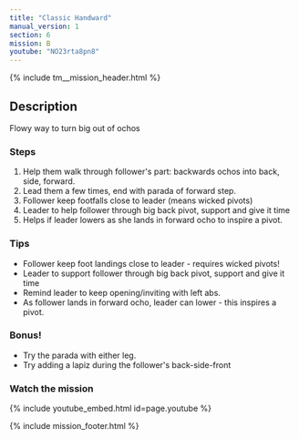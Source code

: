 ```yaml
---
title: "Classic Handward"
manual_version: 1
section: 6
mission: B
youtube: "NO23rta8pn8"
---
```


{% include tm__mission_header.html %}

## Description

Flowy way to turn big out of ochos

### Steps

1. Help them walk through follower's part: backwards ochos into back, side, forward. 
2. Lead them a few times, end with parada of forward step. 
3. Follower keep footfalls close to leader (means wicked pivots)
4. Leader to help follower through big back pivot, support and give it time
5. Helps if leader lowers as she lands in forward ocho to inspire a pivot. 

### Tips

* Follower keep foot landings close to leader - requires wicked pivots!
* Leader to support follower through big back pivot, support and give it time
* Remind leader to keep opening/inviting with left abs.
* As follower lands in forward ocho, leader can lower - this inspires a pivot.

### Bonus!

* Try the parada with either leg. 
* Try adding a lapiz during the follower's back-side-front

### Watch the mission

{% include youtube_embed.html id=page.youtube %}

{% include mission_footer.html %}
